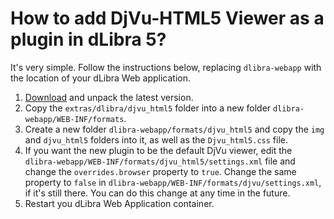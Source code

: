 # How to add DjVu-HTML5 Viewer as a plugin in dLibra 5?

It's very simple. Follow the instructions below, replacing `dlibra-webapp` with the location of your dLibra Web application.

1. [Download](https://github.com/mateusz-matela/djvu-html5/releases) and unpack the latest version.
2. Copy the `extras/dlibra/djvu_html5` folder into a new folder `dlibra-webapp/WEB-INF/formats`.
3. Create a new folder `dlibra-webapp/formats/djvu_html5` and copy  the `img` and `djvu_html5` folders into it, as well as the `Djvu_html5.css` file.
4. If you want the new plugin to be the default DjVu viewer, edit the `dlibra-webapp/WEB-INF/formats/djvu_html5/settings.xml` file and change the `overrides.browser` property to `true`. Change the same property to `false` in `dlibra-webapp/WEB-INF/formats/djvu/settings.xml`, if it's still there. You can do this change at any time in the future.
5. Restart you dLibra Web Application container.
